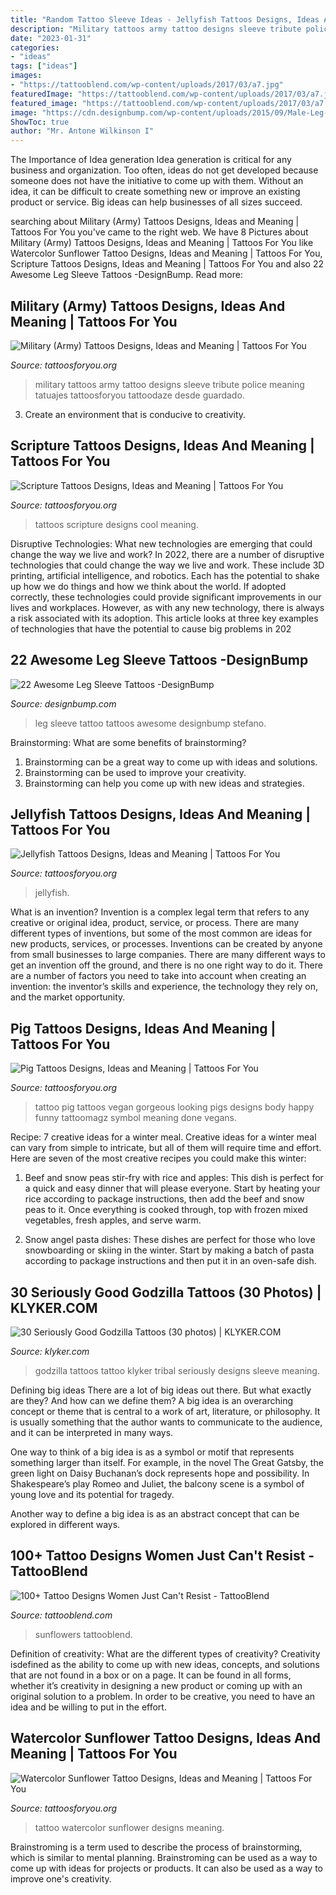 ```yaml
---
title: "Random Tattoo Sleeve Ideas - Jellyfish Tattoos Designs, Ideas And Meaning"
description: "Military tattoos army tattoo designs sleeve tribute police meaning tatuajes tattoosforyou tattoodaze desde guardado"
date: "2023-01-31"
categories:
- "ideas"
tags: ["ideas"]
images:
- "https://tattooblend.com/wp-content/uploads/2017/03/a7.jpg"
featuredImage: "https://tattooblend.com/wp-content/uploads/2017/03/a7.jpg"
featured_image: "https://tattooblend.com/wp-content/uploads/2017/03/a7.jpg"
image: "https://cdn.designbump.com/wp-content/uploads/2015/09/Male-Leg-Sleeve.jpg"
ShowToc: true
author: "Mr. Antone Wilkinson I"
---
```



The Importance of Idea generation
Idea generation is critical for any business and organization. Too often, ideas do not get developed because someone does not have the initiative to come up with them. Without an idea, it can be difficult to create something new or improve an existing product or service. Big ideas can help businesses of all sizes succeed.

	

		
searching about Military (Army) Tattoos Designs, Ideas and Meaning | Tattoos For You you've came to the right web. We have 8 Pictures about Military (Army) Tattoos Designs, Ideas and Meaning | Tattoos For You like Watercolor Sunflower Tattoo Designs, Ideas and Meaning | Tattoos For You, Scripture Tattoos Designs, Ideas and Meaning | Tattoos For You and also 22 Awesome Leg Sleeve Tattoos -DesignBump. Read more:
		
    
## Military (Army) Tattoos Designs, Ideas And Meaning | Tattoos For You

<img loading=lazy src="http://www.tattoosforyou.org/wp-content/uploads/2013/10/Military-Tribute-Tattoos-768x1024.jpg" onerror="this.onerror=null;this.src='https://tse2.mm.bing.net/th?id=OIP.PStC_xY8mbZExjSWOG4i4gHaJ4&amp;pid=15.1';" alt="Military (Army) Tattoos Designs, Ideas and Meaning | Tattoos For You">

_Source: tattoosforyou.org_

>military tattoos army tattoo designs sleeve tribute police meaning tatuajes tattoosforyou tattoodaze desde guardado. 

	

3. Create an environment that is conducive to creativity.

    
## Scripture Tattoos Designs, Ideas And Meaning | Tattoos For You

<img loading=lazy src="http://www.tattoosforyou.org/wp-content/uploads/2013/10/Cool-Scripture-Tattoos-767x1024.jpg" onerror="this.onerror=null;this.src='https://tse4.mm.bing.net/th?id=OIP.h6_4QRqBrpKWlQkUgJrrIwHaJ4&amp;pid=15.1';" alt="Scripture Tattoos Designs, Ideas and Meaning | Tattoos For You">

_Source: tattoosforyou.org_

>tattoos scripture designs cool meaning. 

	

Disruptive Technologies: What new technologies are emerging that could change the way we live and work?
In 2022, there are a number of disruptive technologies that could change the way we live and work. These include 3D printing, artificial intelligence, and robotics. Each has the potential to shake up how we do things and how we think about the world. If adopted correctly, these technologies could provide significant improvements in our lives and workplaces. However, as with any new technology, there is always a risk associated with its adoption. This article looks at three key examples of technologies that have the potential to cause big problems in 202
    
## 22 Awesome Leg Sleeve Tattoos -DesignBump

<img loading=lazy src="https://cdn.designbump.com/wp-content/uploads/2015/09/Male-Leg-Sleeve.jpg" onerror="this.onerror=null;this.src='https://tse1.mm.bing.net/th?id=OIP.CXNZup5LZPoUkyL99l4XBwHaLH&amp;pid=15.1';" alt="22 Awesome Leg Sleeve Tattoos -DesignBump">

_Source: designbump.com_

>leg sleeve tattoo tattoos awesome designbump stefano. 

	

Brainstorming: What are some benefits of brainstorming?
1. Brainstorming can be a great way to come up with ideas and solutions.
2. Brainstorming can be used to improve your creativity.
3. Brainstorming can help you come up with new ideas and strategies.

    
## Jellyfish Tattoos Designs, Ideas And Meaning | Tattoos For You

<img loading=lazy src="https://www.tattoosforyou.org/wp-content/uploads/2016/05/Jellyfish-Tattoos.jpg" onerror="this.onerror=null;this.src='https://tse2.mm.bing.net/th?id=OIP.VSsqr5WGx6BRgpn0f_ub3wHaNH&amp;pid=15.1';" alt="Jellyfish Tattoos Designs, Ideas and Meaning | Tattoos For You">

_Source: tattoosforyou.org_

>jellyfish. 

	

What is an invention?
Invention is a complex legal term that refers to any creative or original idea, product, service, or process. There are many different types of inventions, but some of the most common are ideas for new products, services, or processes. Inventions can be created by anyone from small businesses to large companies. There are many different ways to get an invention off the ground, and there is no one right way to do it. There are a number of factors you need to take into account when creating an invention: the inventor’s skills and experience, the technology they rely on, and the market opportunity.

    
## Pig Tattoos Designs, Ideas And Meaning | Tattoos For You

<img loading=lazy src="https://www.tattoosforyou.org/wp-content/uploads/2016/02/Pig-Tattoo-Ideas.jpg" onerror="this.onerror=null;this.src='https://tse3.mm.bing.net/th?id=OIP.fI0XkEjYtIwPH3BBcMYpMwHaJ4&amp;pid=15.1';" alt="Pig Tattoos Designs, Ideas and Meaning | Tattoos For You">

_Source: tattoosforyou.org_

>tattoo pig tattoos vegan gorgeous looking pigs designs body happy funny tattoomagz symbol meaning done vegans. 

	

Recipe: 7 creative ideas for a winter meal.
Creative ideas for a winter meal can vary from simple to intricate, but all of them will require time and effort. Here are seven of the most creative recipes you could make this winter: 
1. Beef and snow peas stir-fry with rice and apples: This dish is perfect for a quick and easy dinner that will please everyone. Start by heating your rice according to package instructions, then add the beef and snow peas to it. Once everything is cooked through, top with frozen mixed vegetables, fresh apples, and serve warm. 

2. Snow angel pasta dishes: These dishes are perfect for those who love snowboarding or skiing in the winter. Start by making a batch of pasta according to package instructions and then put it in an oven-safe dish.

    
## 30 Seriously Good Godzilla Tattoos (30 Photos) | KLYKER.COM

<img loading=lazy src="https://klyker.com/wp-content/uploads/2014/05/Godzilla-tattoos-30.jpg" onerror="this.onerror=null;this.src='https://tse4.mm.bing.net/th?id=OIP.aIKgqK60ajjW-bx6PGeMygHaJ4&amp;pid=15.1';" alt="30 Seriously Good Godzilla Tattoos (30 photos) | KLYKER.COM">

_Source: klyker.com_

>godzilla tattoos tattoo klyker tribal seriously designs sleeve meaning. 

	

Defining big ideas
There are a lot of big ideas out there. But what exactly are they? And how can we define them?
A big idea is an overarching concept or theme that is central to a work of art, literature, or philosophy. It is usually something that the author wants to communicate to the audience, and it can be interpreted in many ways.

One way to think of a big idea is as a symbol or motif that represents something larger than itself. For example, in the novel The Great Gatsby, the green light on Daisy Buchanan’s dock represents hope and possibility. In Shakespeare’s play Romeo and Juliet, the balcony scene is a symbol of young love and its potential for tragedy.

Another way to define a big idea is as an abstract concept that can be explored in different ways.

    
## 100+ Tattoo Designs Women Just Can&#039;t Resist - TattooBlend

<img loading=lazy src="https://tattooblend.com/wp-content/uploads/2017/03/a7.jpg" onerror="this.onerror=null;this.src='https://tse3.mm.bing.net/th?id=OIP.dZgJg-iIkQMWFacihdY45AHaHX&amp;pid=15.1';" alt="100+ Tattoo Designs Women Just Can&#039;t Resist - TattooBlend">

_Source: tattooblend.com_

>sunflowers tattooblend. 

	

Definition of creativity: What are the different types of creativity?
Creativity isdefined as the ability to come up with new ideas, concepts, and solutions that are not found in a box or on a page. It can be found in all forms, whether it’s creativity in designing a new product or coming up with an original solution to a problem. In order to be creative, you need to have an idea and be willing to put in the effort.

    
## Watercolor Sunflower Tattoo Designs, Ideas And Meaning | Tattoos For You

<img loading=lazy src="https://www.tattoosforyou.org/wp-content/uploads/2017/10/Watercolor-Tattoo-Sunflower.jpg" onerror="this.onerror=null;this.src='https://tse3.mm.bing.net/th?id=OIP.wQ8fqYpFTdropfvdMyV69wHaJ3&amp;pid=15.1';" alt="Watercolor Sunflower Tattoo Designs, Ideas and Meaning | Tattoos For You">

_Source: tattoosforyou.org_

>tattoo watercolor sunflower designs meaning. 

	

Brainstroming is a term used to describe the process of brainstorming, which is similar to mental planning. Brainstroming can be used as a way to come up with ideas for projects or products. It can also be used as a way to improve one's creativity.

